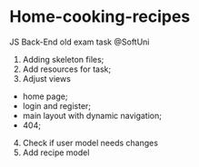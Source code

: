 # Home-cooking-recipes
JS Back-End old exam task @SoftUni

1. Adding skeleton files; 
2. Add resources for task;  
3. Adjust views
  - home page; 
  - login and register; 
  - main layout with dynamic navigation;
  - 404; 
4. Check if user model needs changes
5. Add recipe model